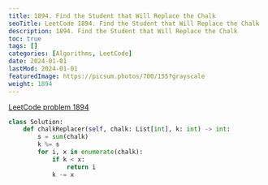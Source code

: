 ```yaml
---
title: 1894. Find the Student that Will Replace the Chalk
seoTitle: LeetCode 1894. Find the Student that Will Replace the Chalk | Python solution and explanation
description: 1894. Find the Student that Will Replace the Chalk
toc: true
tags: []
categories: [Algorithms, LeetCode]
date: 2024-01-01
lastMod: 2024-01-01
featuredImage: https://picsum.photos/700/155?grayscale
weight: 1894
---
```


[LeetCode problem 1894](https://leetcode.com/problems/find-the-student-that-will-replace-the-chalk/)

```python
class Solution:
    def chalkReplacer(self, chalk: List[int], k: int) -> int:
        s = sum(chalk)
        k %= s
        for i, x in enumerate(chalk):
            if k < x:
                return i
            k -= x

```
